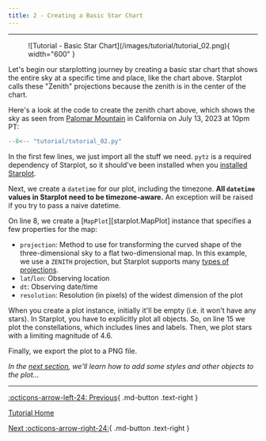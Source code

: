 ```yaml
---
title: 2 - Creating a Basic Star Chart
---
```


<!-- 
<div class="flex-space-between tutorial-top-nav" markdown>

[:octicons-arrow-left-24: Previous](#){ .text-right }

[Tutorial Home](/tutorial)

[Next :octicons-arrow-right-24:](#){  .text-right }
</div> -->


---

<figure markdown="span">
  ![Tutorial - Basic Star Chart](/images/tutorial/tutorial_02.png){ width="600" }
</figure>

Let's begin our starplotting journey by creating a basic star chart that shows the entire sky at a specific time and place, like the chart above. Starplot calls these "Zenith" projections because the zenith is in the center of the chart.

Here's a look at the code to create the zenith chart above, which shows the sky as seen from [Palomar Mountain](https://en.wikipedia.org/wiki/Palomar_Mountain) in California on July 13, 2023 at 10pm PT:

```python  linenums="1"
--8<-- "tutorial/tutorial_02.py"
```

In the first few lines, we just import all the stuff we need. `pytz` is a required dependency of Starplot, so it should've been installed when you [installed Starplot](/installation/).

Next, we create a `datetime` for our plot, including the timezone. **All `datetime` values in Starplot need to be timezone-aware.** An exception will be raised if you try to pass a naive datetime.

On line 8, we create a [`MapPlot`][starplot.MapPlot] instance that specifies a few properties for the map:

- `projection`: Method to use for transforming the curved shape of the three-dimensional sky to a flat two-dimensional map. In this example, we use a `ZENITH` projection, but Starplot supports many [types of projections](/reference-mapplot/#map-projections).
- `lat`/`lon`: Observing location
- `dt`: Observing date/time
- `resolution`: Resolution (in pixels) of the widest dimension of the plot

When you create a plot instance, initially it'll be empty (i.e. it won't have any stars). In Starplot, you have to explicitly plot all objects. So, on line 15 we plot the constellations, which includes lines and labels. Then, we plot stars with a limiting magnitude of 4.6.

Finally, we export the plot to a PNG file.

*In the [next section](03.md), we'll learn how to add some styles and other objects to the plot...*

---
<div class="flex-space-between" markdown>

[:octicons-arrow-left-24: Previous](01.md){ .md-button .text-right }

[Tutorial Home](/tutorial)

[Next :octicons-arrow-right-24:](03.md){ .md-button .text-right }

</div>
